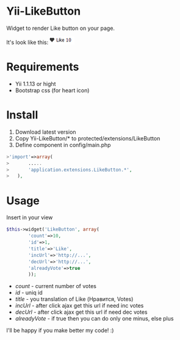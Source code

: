 Yii-LikeButton
==============

Widget to render Like button on your page.

It's look like this: 
![sample](sample.png "sample")


Requirements
============
- Yii 1.1.13 or hight
- Bootstrap css (for heart icon)

Install
=======

1. Download latest version
2. Copy Yii-LikeButton/* to protected/extensions/LikeButton
3. Define component in config/main.php

````php
>'import'=>array(
>		.....
>		'application.extensions.LikeButton.*',
>	),
````

Usage
=====

Insert in your view 

````php
$this->widget('LikeButton', array(
		'count'=>10, 
		'id'=>1,
		'title'=>'Like',
		'incUrl'=>'http://...',
		'decUrl'=>'http://...',
		'alreadyVote'=>true
		));
````
- *count* - current number of votes
- *id* - uniq id
- *title* - you translation of Like (Нравится, Votes)
- *incUrl* - after click ajax get this url if need inc votes
- *decUrl* - after click ajax get this url if need dec votes 
- *alreadyVote* - if true then you can do only one minus, else plus


I'll be happy if you make better my code! :)
 	
	
	